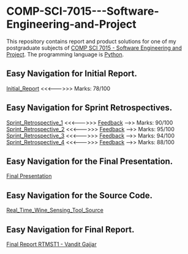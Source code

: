 # COMP-SCI-7015---Software-Engineering-and-Project    
This repository contains report and product solutions for one of my postgraduate subjects of [COMP SCI 7015 - Software Engineering and Project](https://www.adelaide.edu.au/course-outlines/003675/1/sem-2/). The programming language is [Python](https://www.python.org/).  

## Easy Navigation for Initial Report.  
[Initial_Report](https://github.com/Vanditg/COMP-SCI-7015---Software-Engineering-and-Project/blob/master/Initial_Reports/InitialReport-RTMST1.pdf) <<<--->>> Marks: 78/100  

## Easy Navigation for Sprint Retrospectives.  
[Sprint_Retrospective_1](https://github.com/Vanditg/COMP-SCI-7015---Software-Engineering-and-Project/blob/master/Sprint_Retrospective/Reports/retrospective1_RTMST1_1779153.pdf) <<<--->>> [Feedback](https://github.com/Vanditg/COMP-SCI-7015---Software-Engineering-and-Project/blob/master/Sprint_Retrospective/Feedback/annotated-retrospective1_RTMST1_1779153.pdf) -->> Marks: 90/100  
[Sprint_Retrospective_2](https://github.com/Vanditg/COMP-SCI-7015---Software-Engineering-and-Project/blob/master/Sprint_Retrospective/Reports/retrospective2_RTMST1_1779153.pdf) <<<--->>> [Feedback](https://github.com/Vanditg/COMP-SCI-7015---Software-Engineering-and-Project/blob/master/Sprint_Retrospective/Feedback/annotated-retrospective2_RTMST1_1779153.pdf) -->> Marks: 95/100    
[Sprint_Retrospective_3](https://github.com/Vanditg/COMP-SCI-7015---Software-Engineering-and-Project/blob/master/Sprint_Retrospective/Reports/retrospective3_RTMST1_1779153.pdf) <<<--->>> [Feedback](https://github.com/Vanditg/COMP-SCI-7015---Software-Engineering-and-Project/blob/master/Sprint_Retrospective/Feedback/annotated-retrospective3_RTMST1_1779153.pdf) -->> Marks: 94/100  
[Sprint_Retrospective_4](https://github.com/Vanditg/COMP-SCI-7015---Software-Engineering-and-Project/blob/master/Sprint_Retrospective/Reports/retrospective4_RTMST1_1779153.pdf) <<<--->>> [Feedback](https://github.com/Vanditg/COMP-SCI-7015---Software-Engineering-and-Project/blob/master/Sprint_Retrospective/Feedback/annotated-retrospective4_RTMST1_1779153.pdf) -->> Marks: 88/100  

## Easy Navigation for the Final Presentation.  
[Final Presentation](https://github.com/Vanditg/COMP-SCI-7015---Software-Engineering-and-Project/blob/master/Final_Presentation/Real_Time_Wine_Sensing_Tool.pdf)  

## Easy Navigation for the Source Code.  
[Real_Time_Wine_Sensing_Tool_Source](https://github.com/Vanditg/COMP-SCI-7015---Software-Engineering-and-Project/tree/master/Source)  

## Easy Navigation for Final Report.  
[Final Report RTMST1 - Vandit Gajjar](https://github.com/Vanditg/COMP-SCI-7015---Software-Engineering-and-Project/blob/master/Final_Report/final-report_RTMST1_1779153.pdf)  